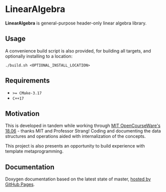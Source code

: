 # LinearAlgebra

**LinearAlgebra** is general-purpose header-only linear algebra library.

## Usage

A convenience build script is also provided, for building all targets, and optionally installing to a location:
```
./build.sh <OPTIONAL_INSTALL_LOCATION>
```
## Requirements

- `>= CMake-3.17`
- `C++17`

## Motivation

This is developed in tandem while working through [MIT OpenCourseWare's 18.06](https://ocw.mit.edu/courses/mathematics/18-06-linear-algebra-spring-2010/) - thanks MIT and Professor Strang!  Coding and documenting the data structures and operations aided with internalization of the concepts. 

This project is also presents an opportunity to build experience with template metaprogramming.

## Documentation

Doxygen documentation based on the latest state of master, [hosted by GitHub Pages](https://moddyz.github.io/LinearAlgebra/).

